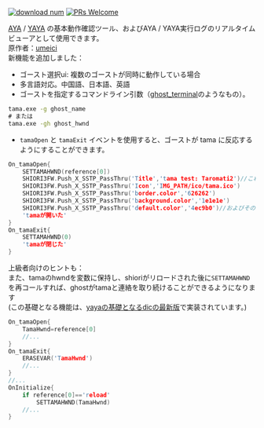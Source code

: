 [![download num](https://img.shields.io/github/downloads/nikolat/tama/total)](https://github.com/nikolat/tama/releases/latest)
[![PRs Welcome](https://img.shields.io/badge/PRs-welcome-brightgreen.svg)](http://makeapullrequest.com)


[AYA](http://umeici.onjn.jp/) / [YAYA](https://github.com/ponapalt/yaya-shiori) の基本動作確認ツール、およびAYA / YAYA実行ログのリアルタイムビューアとして使用できます。  
原作者：[umeici](http://umeici.onjn.jp/)  
新機能を追加しました：  
- ゴースト選択ui: 複数のゴーストが同時に動作している場合  
- 多言語対応。中国語、日本語、英語  
- ゴーストを指定するコマンドライン引数（[ghost_terminal](https://github.com/Taromati2/ghost_terminal)のようなもの）。  
```bat
tama.exe -g ghost_name
# または
tama.exe -gh ghost_hwnd
```
- `tamaOpen` と `tamaExit` イベントを使用すると、ゴーストが tama に反応するようにすることができます。 
```c
On_tamaOpen{
	SETTAMAHWND(reference[0])
	SHIORI3FW.Push_X_SSTP_PassThru('Title','tama test: Taromati2')//これらの設定はすべて任意です。
	SHIORI3FW.Push_X_SSTP_PassThru('Icon','IMG_PATH/ico/tama.ico')
	SHIORI3FW.Push_X_SSTP_PassThru('border.color','626262')
	SHIORI3FW.Push_X_SSTP_PassThru('background.color','1e1e1e')
	SHIORI3FW.Push_X_SSTP_PassThru('default.color','4ec9b0')//およびその他の設定は、tama.txtにあります。
	'tamaが開いた'
}
On_tamaExit{
	SETTAMAHWND(0)
	'tamaが閉じた'
}
```
上級者向けのヒントも：  
また、tamaのhwndを変数に保持し、shioriがリロードされた後に`SETTAMAHWND`を再コールすれば、ghostがtamaと連絡を取り続けることができるようになります  
(この基礎となる機能は、[yayaの基礎となるdicの最新版](https://github.com/ponapalt/yaya-dic)で実装されています。)  
```c
On_tamaOpen{
	TamaHwnd=reference[0]
	//...
}
On_tamaExit{
	ERASEVAR('TamaHwnd')
	//...
}
//...
OnInitialize{
	if reference[0]=='reload'
		SETTAMAHWND(TamaHwnd)
	//...
}

```
